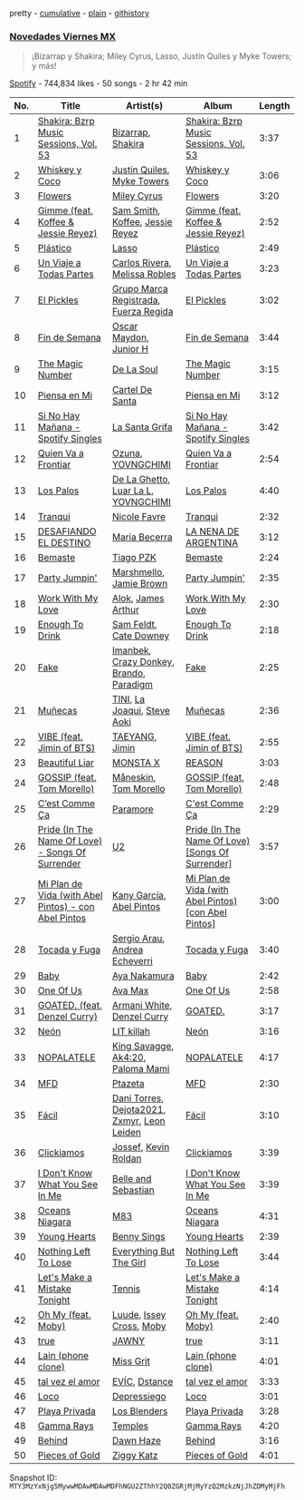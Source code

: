 pretty - [cumulative](/playlists/cumulative/37i9dQZF1DWWZJHBoz7SEG.md) - [plain](/playlists/plain/37i9dQZF1DWWZJHBoz7SEG) - [githistory](https://github.githistory.xyz/mackorone/spotify-playlist-archive/blob/main/playlists/plain/37i9dQZF1DWWZJHBoz7SEG)

### [Novedades Viernes MX](https://open.spotify.com/playlist/37i9dQZF1DWWZJHBoz7SEG)

> ¡Bizarrap y Shakira; Miley Cyrus, Lasso, Justin Quiles y Myke Towers; y más!

[Spotify](https://open.spotify.com/user/spotify) - 744,834 likes - 50 songs - 2 hr 42 min

| No. | Title | Artist(s) | Album | Length |
|---|---|---|---|---|
| 1 | [Shakira: Bzrp Music Sessions, Vol\. 53](https://open.spotify.com/track/4nrPB8O7Y7wsOCJdgXkthe) | [Bizarrap](https://open.spotify.com/artist/716NhGYqD1jl2wI1Qkgq36), [Shakira](https://open.spotify.com/artist/0EmeFodog0BfCgMzAIvKQp) | [Shakira: Bzrp Music Sessions, Vol\. 53](https://open.spotify.com/album/1gi2iwr1l8IUyHYHxi01pg) | 3:37 |
| 2 | [Whiskey y Coco](https://open.spotify.com/track/0otoSS2m3QjbDLzsHMobgK) | [Justin Quiles](https://open.spotify.com/artist/14zUHaJZo1mnYtn6IBRaRP), [Myke Towers](https://open.spotify.com/artist/7iK8PXO48WeuP03g8YR51W) | [Whiskey y Coco](https://open.spotify.com/album/6MVcp3C5rcllaSyU9nhGrP) | 3:06 |
| 3 | [Flowers](https://open.spotify.com/track/0yLdNVWF3Srea0uzk55zFn) | [Miley Cyrus](https://open.spotify.com/artist/5YGY8feqx7naU7z4HrwZM6) | [Flowers](https://open.spotify.com/album/7I0tjwFtxUwBC1vgyeMAax) | 3:20 |
| 4 | [Gimme \(feat\. Koffee & Jessie Reyez\)](https://open.spotify.com/track/2GGN92tO0UbNAYrbMbQ4bf) | [Sam Smith](https://open.spotify.com/artist/2wY79sveU1sp5g7SokKOiI), [Koffee](https://open.spotify.com/artist/1gWjcmBsveEYMxOZ0VRi32), [Jessie Reyez](https://open.spotify.com/artist/3KedxarmBCyFBevnqQHy3P) | [Gimme \(feat\. Koffee & Jessie Reyez\)](https://open.spotify.com/album/29euLJqXMHYLi2q2OBnoQ6) | 2:52 |
| 5 | [Plástico](https://open.spotify.com/track/7IdpZfT9vIWTEEA1pFGJNN) | [Lasso](https://open.spotify.com/artist/3SCOuAxngTC1yGjKMcIPEd) | [Plástico](https://open.spotify.com/album/7L8mnNljgSj1MDAKnww7S9) | 2:49 |
| 6 | [Un Viaje a Todas Partes](https://open.spotify.com/track/1IyyGyeI0FK3zfrDbDb0QF) | [Carlos Rivera](https://open.spotify.com/artist/39yVoqm6sYFvvqF1RciUVf), [Melissa Robles](https://open.spotify.com/artist/03Qx159jmT9mvmw5YjzvAs) | [Un Viaje a Todas Partes](https://open.spotify.com/album/4Zvth8uetJ0XyKfaLVN7n0) | 3:23 |
| 7 | [El Pickles](https://open.spotify.com/track/1xcFgv2NqLU17sc2ri5TTG) | [Grupo Marca Registrada](https://open.spotify.com/artist/1gW6pz5n1aK249L0GvfQCC), [Fuerza Regida](https://open.spotify.com/artist/0ys2OFYzWYB5hRDLCsBqxt) | [El Pickles](https://open.spotify.com/album/2zJwQTD8HeEMsnxVIa4ssq) | 3:02 |
| 8 | [Fin de Semana](https://open.spotify.com/track/6TBzRwnX2oYd8aOrOuyK1p) | [Oscar Maydon](https://open.spotify.com/artist/3l9G1G9MxH6DaRhwLklaf5), [Junior H](https://open.spotify.com/artist/7Gi6gjaWy3DxyilpF1a8Is) | [Fin de Semana](https://open.spotify.com/album/366AAoKCXunrJSqKqZuafy) | 3:44 |
| 9 | [The Magic Number](https://open.spotify.com/track/2lPrtCVXwPvlOM96nrXO5c) | [De La Soul](https://open.spotify.com/artist/1Z8ODXyhEBi3WynYw0Rya6) | [The Magic Number](https://open.spotify.com/album/71GRtpoT3yDfZyvTc3Wk31) | 3:15 |
| 10 | [Piensa en Mi](https://open.spotify.com/track/4Y0C95WSGxcuNVCbealJvw) | [Cartel De Santa](https://open.spotify.com/artist/07PdYoE4jVRF6Ut40GgVSP) | [Piensa en Mi](https://open.spotify.com/album/1YC7xdhB97jSwGkHllnBsn) | 3:12 |
| 11 | [Si No Hay Mañana \- Spotify Singles](https://open.spotify.com/track/4KfT6tbE0Hq4GffrFJvCus) | [La Santa Grifa](https://open.spotify.com/artist/1oH2B8tcHn4Gpl2bmmyd4A) | [Si No Hay Mañana \- Spotify Singles](https://open.spotify.com/album/2awsgyoW4ncnfyTHJsTiC6) | 3:42 |
| 12 | [Quien Va a Frontiar](https://open.spotify.com/track/3ilZY9fbri982eVkRywGrK) | [Ozuna](https://open.spotify.com/artist/1i8SpTcr7yvPOmcqrbnVXY), [YOVNGCHIMI](https://open.spotify.com/artist/4aSlfXDn9R60UlbZEboBUy) | [Quien Va a Frontiar](https://open.spotify.com/album/148Yvodb2BSJVVUzFBy8xf) | 2:54 |
| 13 | [Los Palos](https://open.spotify.com/track/4k6vZMg6TlrLyGHreUmsv1) | [De La Ghetto](https://open.spotify.com/artist/3EiLUeyEcA6fbRPSHkG5kb), [Luar La L](https://open.spotify.com/artist/4axKuDPr6WKcDCyh8vueTY), [YOVNGCHIMI](https://open.spotify.com/artist/4aSlfXDn9R60UlbZEboBUy) | [Los Palos](https://open.spotify.com/album/7IIXEfoZCt2CTTqHbhF9E0) | 4:40 |
| 14 | [Tranqui](https://open.spotify.com/track/4A8ygVU8Ot3KTW2alLZ8Eq) | [Nicole Favre](https://open.spotify.com/artist/6CxqJ4K3JEBR1fz2lQJNN1) | [Tranqui](https://open.spotify.com/album/28zn44cRESEcsvG37DUfpS) | 2:32 |
| 15 | [DESAFIANDO EL DESTINO](https://open.spotify.com/track/4rBQxFVwTnf99p818azSon) | [Maria Becerra](https://open.spotify.com/artist/1DxLCyH42yaHKGK3cl5bvG) | [LA NENA DE ARGENTINA](https://open.spotify.com/album/55onwkSIEu5gEXdiJ6ssFG) | 3:12 |
| 16 | [Bemaste](https://open.spotify.com/track/1caKQ2Nqtr1eoczaB83cUz) | [Tiago PZK](https://open.spotify.com/artist/5Y3MV9DZ0d87NnVm56qSY1) | [Bemaste](https://open.spotify.com/album/0A3QuRFlfoqdw8sIH9C9OO) | 2:24 |
| 17 | [Party Jumpin'](https://open.spotify.com/track/2S5e00424Wsh4bVcvV8AKc) | [Marshmello](https://open.spotify.com/artist/64KEffDW9EtZ1y2vBYgq8T), [Jamie Brown](https://open.spotify.com/artist/1itVP3ysVe9MMrYCeOKMsO) | [Party Jumpin'](https://open.spotify.com/album/2OCsxR71jK4ONRHTMacXRg) | 2:35 |
| 18 | [Work With My Love](https://open.spotify.com/track/6PX5CRJFn24G3cypjNO6yw) | [Alok](https://open.spotify.com/artist/0NGAZxHanS9e0iNHpR8f2W), [James Arthur](https://open.spotify.com/artist/4IWBUUAFIplrNtaOHcJPRM) | [Work With My Love](https://open.spotify.com/album/4RYjQmimUQhS5R1wgPUUcJ) | 2:30 |
| 19 | [Enough To Drink](https://open.spotify.com/track/3BGfe8GXBE4cCVEvBG10yP) | [Sam Feldt](https://open.spotify.com/artist/20gsENnposVs2I4rQ5kvrf), [Cate Downey](https://open.spotify.com/artist/3SHmKHBjw1ks5yXtblJWPn) | [Enough To Drink](https://open.spotify.com/album/1Tx5s92P4nNJEAXqDvA3lf) | 2:18 |
| 20 | [Fake](https://open.spotify.com/track/535qFNUCo7VHy8CVWljvA0) | [Imanbek](https://open.spotify.com/artist/5rGrDvrLOV2VV8SCFVGWlj), [Crazy Donkey](https://open.spotify.com/artist/4FFIm6lcL4VDCTWteKwspi), [Brando](https://open.spotify.com/artist/5uEeqYFuIChoWKy34jp8xE), [Paradigm](https://open.spotify.com/artist/6WamMeXO2jN9tUYxSBUclQ) | [Fake](https://open.spotify.com/album/0ZfoKZtKnOkvQNzCsKyOC4) | 2:25 |
| 21 | [Muñecas](https://open.spotify.com/track/1PAvhqefivTNdxZ4u8RT1d) | [TINI](https://open.spotify.com/artist/7vXDAI8JwjW531ouMGbfcp), [La Joaqui](https://open.spotify.com/artist/60XHOAhvEBiV6BGBOv8ClM), [Steve Aoki](https://open.spotify.com/artist/77AiFEVeAVj2ORpC85QVJs) | [Muñecas](https://open.spotify.com/album/3N60ysBDxJsDwM5bpwqqwR) | 2:36 |
| 22 | [VIBE \(feat\. Jimin of BTS\)](https://open.spotify.com/track/61AZsmFB3VoJdmraMk5ZSn) | [TAEYANG](https://open.spotify.com/artist/6udveWUgX4vu75FF0DTrXV), [Jimin](https://open.spotify.com/artist/1oSPZhvZMIrWW5I41kPkkY) | [VIBE \(feat\. Jimin of BTS\)](https://open.spotify.com/album/3qUOk1Se3Oopu5pUlHTjVJ) | 2:55 |
| 23 | [Beautiful Liar](https://open.spotify.com/track/1F6qqwgyBjcIMzen8RrOXQ) | [MONSTA X](https://open.spotify.com/artist/4TnGh5PKbSjpYqpIdlW5nz) | [REASON](https://open.spotify.com/album/5evr2BAxQmxyF8dZyaezzS) | 3:03 |
| 24 | [GOSSIP \(feat\. Tom Morello\)](https://open.spotify.com/track/4GvPlSOKfN7aXEuGW8zKUx) | [Måneskin](https://open.spotify.com/artist/0lAWpj5szCSwM4rUMHYmrr), [Tom Morello](https://open.spotify.com/artist/74NBPbyyftqJ4SpDZ4c1Ed) | [GOSSIP \(feat\. Tom Morello\)](https://open.spotify.com/album/6kHJE5xnpA6zncKOD70bS8) | 2:48 |
| 25 | [C’est Comme Ça](https://open.spotify.com/track/3jRZBWdbVNtY1zYW8OSFAb) | [Paramore](https://open.spotify.com/artist/74XFHRwlV6OrjEM0A2NCMF) | [C'est Comme Ça](https://open.spotify.com/album/5CvDSn3WpHWMLJUZRfnqxo) | 2:29 |
| 26 | [Pride \(In The Name Of Love\) \- Songs Of Surrender](https://open.spotify.com/track/6CKAooQEn3KvEqJjTqCeMI) | [U2](https://open.spotify.com/artist/51Blml2LZPmy7TTiAg47vQ) | [Pride \(In The Name Of Love\) \[Songs Of Surrender\]](https://open.spotify.com/album/6A7Gfg1fPBLrbRxQdya0vK) | 3:57 |
| 27 | [Mi Plan de Vida \(with Abel Pintos\) \- con Abel Pintos](https://open.spotify.com/track/1rpaScS4bRHqqNwu7Nr2iw) | [Kany García](https://open.spotify.com/artist/69UypehHabb68utzfjAVlV), [Abel Pintos](https://open.spotify.com/artist/6HTUcOExehqydqa7C3usAa) | [Mi Plan de Vida \(with Abel Pintos\) \[con Abel Pintos\]](https://open.spotify.com/album/5WWcKyau1HwNlTybZpaTnu) | 3:00 |
| 28 | [Tocada y Fuga](https://open.spotify.com/track/3ib6XT17WcsAJ2Qgp13wc0) | [Sergio Arau](https://open.spotify.com/artist/0jhIKk9XnAbISKcMZX9pl6), [Andrea Echeverri](https://open.spotify.com/artist/56WwKhBsxrWjpwXvJVLAjZ) | [Tocada y Fuga](https://open.spotify.com/album/07pqmLcUHgtnSdIi2aGDDS) | 3:40 |
| 29 | [Baby](https://open.spotify.com/track/5uKJiHdlDBz53cM1qZd0yB) | [Aya Nakamura](https://open.spotify.com/artist/7IlRNXHjoOCgEAWN5qYksg) | [Baby](https://open.spotify.com/album/5IdztduZ9UaHxZm0xDyEyA) | 2:42 |
| 30 | [One Of Us](https://open.spotify.com/track/07IKYVGXYta34nMlu6OWit) | [Ava Max](https://open.spotify.com/artist/4npEfmQ6YuiwW1GpUmaq3F) | [One Of Us](https://open.spotify.com/album/0u59JNRwvPl2rfN5OIY8Zn) | 2:58 |
| 31 | [GOATED\. \(feat\. Denzel Curry\)](https://open.spotify.com/track/2PWVxWymGDZKj5BZJB7dAR) | [Armani White](https://open.spotify.com/artist/2qAwMsiIjTzlmfAkXKvhVA), [Denzel Curry](https://open.spotify.com/artist/6fxyWrfmjcbj5d12gXeiNV) | [GOATED.](https://open.spotify.com/album/2RU7Ol70IsJo40QMaV1Yfz) | 3:17 |
| 32 | [Neón](https://open.spotify.com/track/5n3BkGuvl4tBLtU0vRnk2p) | [LIT killah](https://open.spotify.com/artist/1vqR17Iv8VFdzure1TAXEq) | [Neón](https://open.spotify.com/album/3vaTUE6iGfukYBuR5vzOa9) | 3:16 |
| 33 | [NOPALATELE](https://open.spotify.com/track/0gytcfGU4mtSfckMajYQS9) | [King Savagge](https://open.spotify.com/artist/7DXregrznS25AM30UY9sUU), [Ak4:20](https://open.spotify.com/artist/1SiLK8gdECx2iEm2SSj0Bl), [Paloma Mami](https://open.spotify.com/artist/7rOlQwf8OuFLFQp4aydjBt) | [NOPALATELE](https://open.spotify.com/album/1snuYixt90LiQwCVQtUwOC) | 4:17 |
| 34 | [MFD](https://open.spotify.com/track/0jw9L7QvjqCavzMtquLKOS) | [Ptazeta](https://open.spotify.com/artist/5UN0rzL594mWY2RbOtZqIN) | [MFD](https://open.spotify.com/album/4Bor5SNuJ51FlsqaNcXAkF) | 2:30 |
| 35 | [Fácil](https://open.spotify.com/track/72FSNXBavkrfsjw31Tco4D) | [Dani Torres](https://open.spotify.com/artist/3FCbl6b1JHLfVADjqG7iP5), [Dejota2021](https://open.spotify.com/artist/5NpCde9H57MxIZqbmfkElY), [Zxmyr](https://open.spotify.com/artist/7IUaYyqcGB3aU2Tm4s5JY8), [Leon Leiden](https://open.spotify.com/artist/1h3ucVy2E3Feh5LGO7agfW) | [Fácil](https://open.spotify.com/album/1G3rsu7WRll5i3dkUinH7z) | 3:10 |
| 36 | [Clickiamos](https://open.spotify.com/track/29epP1fWAPigLlCi0h5iU2) | [Jossef](https://open.spotify.com/artist/7kaC28XGoTp1ViSZAA0iuX), [Kevin Roldan](https://open.spotify.com/artist/1RBzGO6Nm3uyhUSxP7EDWO) | [Clickiamos](https://open.spotify.com/album/4r4fzFm36AaDlOKKF6Cr4o) | 3:39 |
| 37 | [I Don't Know What You See In Me](https://open.spotify.com/track/3kgF5sMaCPSrWh4HV6wIpG) | [Belle and Sebastian](https://open.spotify.com/artist/4I2BJf80C0skQpp1sQmA0h) | [I Don't Know What You See In Me](https://open.spotify.com/album/7cB52qwhXPs0lEliJXoxmw) | 3:39 |
| 38 | [Oceans Niagara](https://open.spotify.com/track/2hFlY5xuAXrjY24v3a1mpZ) | [M83](https://open.spotify.com/artist/63MQldklfxkjYDoUE4Tppz) | [Oceans Niagara](https://open.spotify.com/album/05lNHHSVcb58JiL1d0kPIr) | 4:31 |
| 39 | [Young Hearts](https://open.spotify.com/track/6EvN0yVTeZDOp7Ltuea2uo) | [Benny Sings](https://open.spotify.com/artist/4gHcu2JoaXJ0mV4aNPCd7N) | [Young Hearts](https://open.spotify.com/album/3CyqH3gtPaREjTbtLnPDAk) | 2:39 |
| 40 | [Nothing Left To Lose](https://open.spotify.com/track/02zPsXmSUP6Rr1Z2w5KMpf) | [Everything But The Girl](https://open.spotify.com/artist/13ccXrK7AmXb4TddMkE7jy) | [Nothing Left To Lose](https://open.spotify.com/album/2NQLpA0EfQtDIMViTywa69) | 3:44 |
| 41 | [Let's Make a Mistake Tonight](https://open.spotify.com/track/0zmt4wKN8304OeCcmtTd9s) | [Tennis](https://open.spotify.com/artist/1ybAN3utgdoUL1MUCtH4QM) | [Let's Make a Mistake Tonight](https://open.spotify.com/album/5ZtqvxdR8JObx37QbifQS6) | 4:14 |
| 42 | [Oh My \(feat\. Moby\)](https://open.spotify.com/track/0c6XBVz2evmzERhch4Diew) | [Luude](https://open.spotify.com/artist/20cmhoGvN0eyzhmsHJH1Mg), [Issey Cross](https://open.spotify.com/artist/5QrV5Vr4KdsyKtifvD6X1U), [Moby](https://open.spotify.com/artist/3OsRAKCvk37zwYcnzRf5XF) | [Oh My \(feat\. Moby\)](https://open.spotify.com/album/4OTve5gpkJVmmRltUEXkT0) | 2:40 |
| 43 | [true](https://open.spotify.com/track/2W4lAW4jB3QLBhS34Qn3WN) | [JAWNY](https://open.spotify.com/artist/25pd339V2rRJo84USlcSRP) | [true](https://open.spotify.com/album/0a7AaCJjuiyqe1cM5nvjtv) | 3:11 |
| 44 | [Lain \(phone clone\)](https://open.spotify.com/track/3aq2HJqPhVH3D8jcbAQJvT) | [Miss Grit](https://open.spotify.com/artist/0kUsW40KML1SWGeOAvGtzD) | [Lain \(phone clone\)](https://open.spotify.com/album/6kVkofYbaUHoPO1YKObr3k) | 4:01 |
| 45 | [tal vez el amor](https://open.spotify.com/track/28HWPrCDObbNmNwLH92hKZ) | [EVÍC](https://open.spotify.com/artist/4VrtzTmhlJ4NxpNLGEOYsz), [Dstance](https://open.spotify.com/artist/1NxTfbylQiyMQ8yOFxG3x2) | [tal vez el amor](https://open.spotify.com/album/5qu0izFsk48Fo3vIvfJqu0) | 3:33 |
| 46 | [Loco](https://open.spotify.com/track/0IXqjQvowN9xWG8TKLiLR3) | [Depressiego](https://open.spotify.com/artist/0lGbS4aZKjwIzqXtq2fyQD) | [Loco](https://open.spotify.com/album/7hIQwYkwVkG0gGfi8g8WvF) | 3:01 |
| 47 | [Playa Privada](https://open.spotify.com/track/6IPcqimnlkka4Rwn7MtHGw) | [Los Blenders](https://open.spotify.com/artist/19JX619qYCK7xfjaTxzhai) | [Playa Privada](https://open.spotify.com/album/3S119ByicgC5IxFlhEjkwY) | 3:28 |
| 48 | [Gamma Rays](https://open.spotify.com/track/7qBXFdv7Q6FMWhsHt2OawM) | [Temples](https://open.spotify.com/artist/4ogwGU9VPWrnVBs1GEwZVV) | [Gamma Rays](https://open.spotify.com/album/1SiambHhBaS8xX3bUkb8J3) | 4:20 |
| 49 | [Behind](https://open.spotify.com/track/1aLJSbPNXKOOguyPFws3Ju) | [Dawn Haze](https://open.spotify.com/artist/32JSwTOeaGSHi268j8f73U) | [Behind](https://open.spotify.com/album/7y5NIncoqNKvhVZVucgimf) | 3:16 |
| 50 | [Pieces of Gold](https://open.spotify.com/track/5TtOVNkBiVYxs4MRgwOTqy) | [Ziggy Katz](https://open.spotify.com/artist/1kCey8cRpDpF2WsW0jPLVI) | [Pieces of Gold](https://open.spotify.com/album/5N1Ar0YY5Fjdyo2Yu675E3) | 4:01 |

Snapshot ID: `MTY3MzYxNjg5MywwMDAwMDAwMDFhNGU2ZThhY2Q0ZGRjMjMyYzQ2MzkzNjJhZDMyMjFh`

